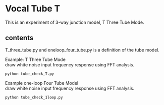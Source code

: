 # Vocal Tube T   

This is an experiment of 3-way junction model, T Three Tube Mode.  


## contents    

T_three_tube.py and oneloop_four_tube.py is a definition of the tube model.  

Example: T Three Tube Mode  
draw white noise input frequency response using FFT analysis.  
```
python tube_check_T.py
```

Example one-loop Four Tube Model  
draw white noise input frequency response using FFT analysis.  
```
python tube_check_1loop.py
```
